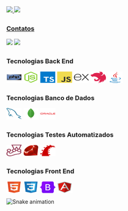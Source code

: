 <div>
  <a href="https://github.com/williamsimionatto">
  <img height="180em" src="https://github-readme-stats.vercel.app/api?username=williamsimionatto&show_icons=true&theme=tokyonight&include_all_commits=true&count_private=true"/>
  <img height="180em" src="https://github-readme-stats.vercel.app/api/top-langs/?username=williamsimionatto&layout=compact&langs_count=7&theme=tokyonight "/>
</div>
   
  ##
 <!-- Contatos -->
<h3> Contatos</h3>
 <div>   
   <a href="https://www.linkedin.com/in/william-simionatto-nepomuceno-48668a155/" target="_blank">
    <img src="https://img.shields.io/badge/-LinkedIn-%230077B5?style=for-the-badge&logo=linkedin&logoColor=white" target="_blank"></a>           
   
   <a href = "mailto:william.sn0226@gmail.com">
     <img src="https://img.shields.io/badge/-Gmail-%23333?style=for-the-badge&logo=gmail&logoColor=white" target="_blank"></a>
  <br>
 </div>
  
   ##
<!-- Tecnologias -->  
<div style="display: inline_block">

 <h3> Tecnologias Back End</h3>
  <img align="center" alt="PHP" height="30" width="40" src="https://raw.githubusercontent.com/devicons/devicon/master/icons/php/php-original.svg">
  <img align="center" alt="NODEJS" height="30" width="40" src="https://raw.githubusercontent.com/devicons/devicon/master/icons/nodejs/nodejs-original.svg">
  <img align="center" alt="Typescript" height="30" width="40" src="https://raw.githubusercontent.com/devicons/devicon/master/icons/typescript/typescript-original.svg">
  <img align="center" alt="Javascript" height="30" width="40" src="https://raw.githubusercontent.com/devicons/devicon/master/icons/javascript/javascript-original.svg">
  <img align="center" alt="Express" height="30" width="40" src="https://raw.githubusercontent.com/devicons/devicon/master/icons/express/express-original.svg">
 <img align="center" alt="NestJS" height="30" width="40" src="https://raw.githubusercontent.com/devicons/devicon/master/icons/nestjs/nestjs-plain.svg">
  <img align="center" alt="Java" height="30" width="40" src="https://raw.githubusercontent.com/devicons/devicon/master/icons/java/java-original.svg">
 
  ##
 
 <h3> Tecnologias Banco de Dados</h3>
  <img align="center" alt="MySQL" height="30" width="40" src="https://raw.githubusercontent.com/devicons/devicon/master/icons/mysql/mysql-original.svg">
  <img align="center" alt="MongoDB" height="30" width="40" src="https://raw.githubusercontent.com/devicons/devicon/master/icons/mongodb/mongodb-original.svg">
 <img align="center" alt="Oracle" height="30" width="40" src="https://raw.githubusercontent.com/devicons/devicon/master/icons/oracle/oracle-original.svg">
  
  ##
 
  <h3> Tecnologias Testes Automatizados</h3>
  <img align="center" alt="Jest" height="30" width="40" src="https://raw.githubusercontent.com/devicons/devicon/master/icons/jest/jest-plain.svg">
  <img align="center" alt="Ruby" height="30" width="40" src="https://raw.githubusercontent.com/devicons/devicon/master/icons/ruby/ruby-original.svg">
 <img align="center" alt="Rails" height="30" width="40" src="https://raw.githubusercontent.com/devicons/devicon/master/icons/rails/rails-plain.svg">
 
 ##
 
 <h3> Tecnologias Front End</h3>
  <img align="center" alt="HTML" height="30" width="40" src="https://raw.githubusercontent.com/devicons/devicon/master/icons/html5/html5-original.svg">
  <img align="center" alt="CSS" height="30" width="40" src="https://raw.githubusercontent.com/devicons/devicon/master/icons/css3/css3-original.svg">   
  <img align="center" alt="Angular" height="30" width="40" src="https://raw.githubusercontent.com/devicons/devicon/master/icons/bootstrap/bootstrap-original.svg">
  <img align="center" alt="Angular" height="30" width="40" src="https://raw.githubusercontent.com/devicons/devicon/master/icons/angularjs/angularjs-original.svg">

  ![Snake animation](https://github.com/williamsimionatto/williamsimionatto/blob/output/github-contribution-grid-snake.svg)

 
  ##
 <!-- Contador de visitas -->
 <!--- <h3> Visitantes </h3>  
 <div>
  <img align="center" alt="Csharp" height="30" width="150" src="https://komarev.com/ghpvc/?username=williamsimionatto&color=green" alt="williamsimionatto" /> <br>
 </div>  
  
 --->
